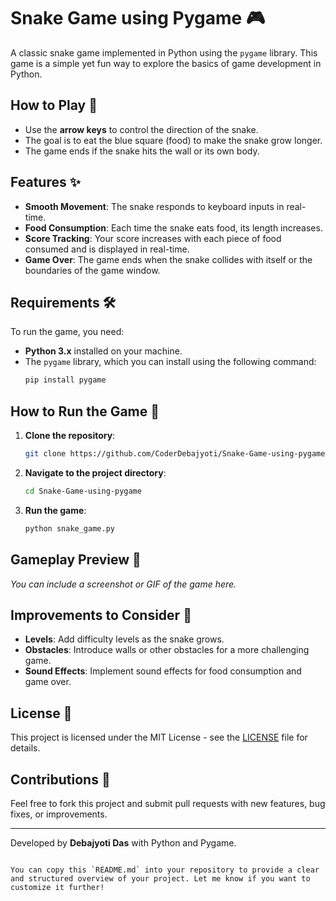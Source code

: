 
# Snake Game using Pygame 🎮

A classic snake game implemented in Python using the `pygame` library. This game is a simple yet fun way to explore the basics of game development in Python.

## How to Play 🐍
- Use the **arrow keys** to control the direction of the snake.
- The goal is to eat the blue square (food) to make the snake grow longer.
- The game ends if the snake hits the wall or its own body.

## Features ✨
- **Smooth Movement**: The snake responds to keyboard inputs in real-time.
- **Food Consumption**: Each time the snake eats food, its length increases.
- **Score Tracking**: Your score increases with each piece of food consumed and is displayed in real-time.
- **Game Over**: The game ends when the snake collides with itself or the boundaries of the game window.

## Requirements 🛠️
To run the game, you need:
- **Python 3.x** installed on your machine.
- The `pygame` library, which you can install using the following command:
  ```bash
  pip install pygame
  ```

## How to Run the Game 🚀

1. **Clone the repository**:
   ```bash
   git clone https://github.com/CoderDebajyoti/Snake-Game-using-pygame.git
   ```

2. **Navigate to the project directory**:
   ```bash
   cd Snake-Game-using-pygame
   ```

3. **Run the game**:
   ```bash
   python snake_game.py
   ```

## Gameplay Preview 🎥
*You can include a screenshot or GIF of the game here.*

## Improvements to Consider 🔧
- **Levels**: Add difficulty levels as the snake grows.
- **Obstacles**: Introduce walls or other obstacles for a more challenging game.
- **Sound Effects**: Implement sound effects for food consumption and game over.

## License 📜
This project is licensed under the MIT License - see the [LICENSE](LICENSE) file for details.

## Contributions 🤝
Feel free to fork this project and submit pull requests with new features, bug fixes, or improvements.

---

Developed by **Debajyoti Das** with Python and Pygame.
```

You can copy this `README.md` into your repository to provide a clear and structured overview of your project. Let me know if you want to customize it further!
